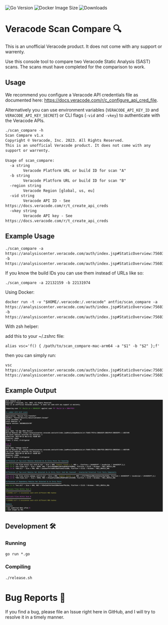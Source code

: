 ![Go Version](https://img.shields.io/github/go-mod/go-version/antfie/scan_compare)
![Docker Image Size](https://img.shields.io/docker/image-size/antfie/scan_compare/latest)
![Downloads](https://img.shields.io/github/downloads/antfie/scan_compare/total)

# Veracode Scan Compare 🔍

This is an unofficial Veracode product. It does not come with any support or warrenty.

Use this console tool to compare two Veracode Static Analysis (SAST) scans. The scans must have completed for the comparison to work.

## Usage

We recommend you configure a Veracode API credentials file as documented here: https://docs.veracode.com/r/c_configure_api_cred_file.

Alternatively you can use environment variables (`VERACODE_API_KEY_ID` and `VERACODE_API_KEY_SECRET`) or CLI flags (`-vid` and `-vkey`) to authenticate with the Veracode APIs.

```
./scan_compare -h
Scan Compare v1.x
Copyright © Veracode, Inc. 2023. All Rights Reserved.
This is an unofficial Veracode product. It does not come with any support or warrenty.

Usage of scan_compare:
  -a string
        Veracode Platform URL or build ID for scan "A"
  -b string
        Veracode Platform URL or build ID for scan "B"
  -region string
        Veracode Region [global, us, eu]
  -vid string
        Veracode API ID - See https://docs.veracode.com/r/t_create_api_creds
  -vkey string
        Veracode API key - See https://docs.veracode.com/r/t_create_api_creds
```

## Example Usage

```
./scan_compare -a https://analysiscenter.veracode.com/auth/index.jsp#StaticOverview:75603:793744:22132159:22103486:22119136::::5000002 -b https://analysiscenter.veracode.com/auth/index.jsp#StaticOverview:75603:793744:22131974:22103301:22118951::::4999988
```

If you know the build IDs you can use them instead of URLs like so:

```
./scan_compare -a 22132159 -b 22131974
```

Using Docker:

```
docker run -t -v "$HOME/.veracode:/.veracode" antfie/scan_compare -a https://analysiscenter.veracode.com/auth/index.jsp#StaticOverview:75603:793744:22132159:22103486:22119136::::5000002 -b https://analysiscenter.veracode.com/auth/index.jsp#StaticOverview:75603:793744:22131974:22103301:22118951::::4999988
```

With zsh helper:

add this to your ~/.zshrc file:

```
alias vsc='f() { /path/to/scan_compare-mac-arm64 -a "$1" -b "$2" };f'
```

then you can simply run:

```
vsc https://analysiscenter.veracode.com/auth/index.jsp#StaticOverview:75603:793744:22132159:22103486:22119136::::5000002 https://analysiscenter.veracode.com/auth/index.jsp#StaticOverview:75603:793744:22131974:22103301:22118951::::4999988
```

## Example Output

![Screenshot](./docs/images/screenshot.png)

## Development 🛠️

### Running

```
go run *.go
```

### Compiling

```
./release.sh
```

# Bug Reports 🐞

If you find a bug, please file an Issue right here in GitHub, and I will try to resolve it in a timely manner.